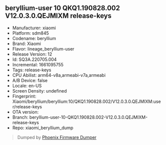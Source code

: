 ## beryllium-user 10 QKQ1.190828.002 V12.0.3.0.QEJMIXM release-keys
- Manufacturer: xiaomi
- Platform: sdm845
- Codename: beryllium
- Brand: Xiaomi
- Flavor: lineage_beryllium-user
- Release Version: 12
- Id: SQ3A.220705.004
- Incremental: 1661095755
- Tags: release-keys
- CPU Abilist: arm64-v8a,armeabi-v7a,armeabi
- A/B Device: false
- Locale: en-US
- Screen Density: undefined
- Fingerprint: Xiaomi/beryllium/beryllium:10/QKQ1.190828.002/V12.0.3.0.QEJMIXM:user/release-keys
- OTA version: 
- Branch: beryllium-user-10-QKQ1.190828.002-V12.0.3.0.QEJMIXM-release-keys
- Repo: xiaomi_beryllium_dump


>Dumped by [Phoenix Firmware Dumper](https://github.com/DroidDumps/phoenix_firmware_dumper)
